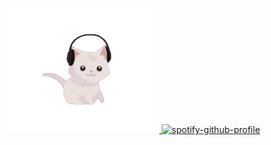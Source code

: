 <a href="url"><img src="cat.gif"  height="200" >
[![spotify-github-profile](https://spotify-github-profile.vercel.app/api/view?uid=31tt2xpzixf3ona2va6stl3l2gmm&cover_image=true&theme=novatorem&show_offline=false&background_color=121212&interchange=false)](https://github.com/kittinan/spotify-github-profile)
</a>
